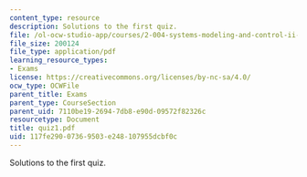 ```yaml
---
content_type: resource
description: Solutions to the first quiz.
file: /ol-ocw-studio-app/courses/2-004-systems-modeling-and-control-ii-fall-2007/117fe29007369503e248107955dcbf0c_quiz1.pdf
file_size: 200124
file_type: application/pdf
learning_resource_types:
- Exams
license: https://creativecommons.org/licenses/by-nc-sa/4.0/
ocw_type: OCWFile
parent_title: Exams
parent_type: CourseSection
parent_uid: 7110be19-2694-7db8-e90d-09572f82326c
resourcetype: Document
title: quiz1.pdf
uid: 117fe290-0736-9503-e248-107955dcbf0c
---
```

Solutions to the first quiz.
